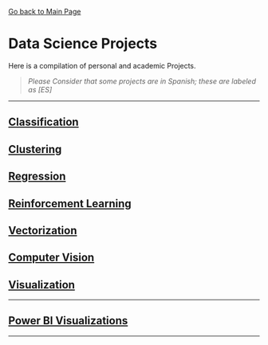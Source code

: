 [Go back to Main Page](https://vpy7.github.io/Portfolio/)

# Data Science Projects

Here is a compilation of personal and academic Projects.
> _Please Consider that some projects are in Spanish; these are labeled as [ES]_

---

## [Classification](./Classification.md)
## [Clustering](./Clustering.md)
## [Regression](./Regression.md)
## [Reinforcement Learning](./RL.md)
## [Vectorization](./Vectorization.md)
## [Computer Vision](./Vision.md)
## [Visualization](./Visualization.md)


---

## [Power BI Visualizations](./PBI.md)

---

<!-- Add more projects here -->


